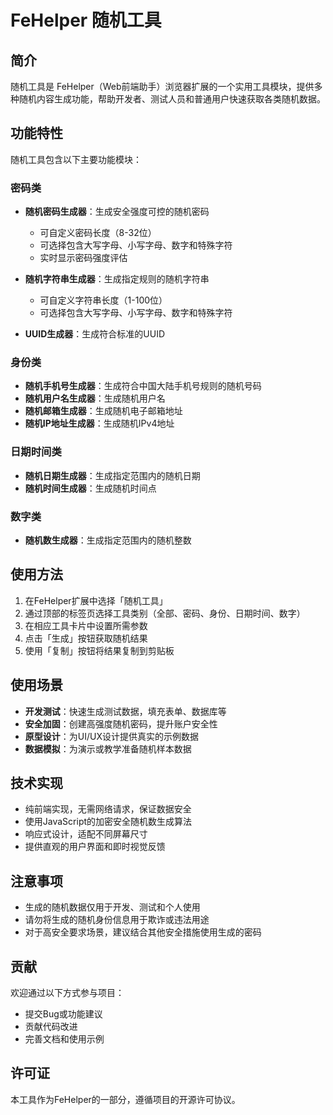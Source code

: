 # FeHelper 随机工具

## 简介

随机工具是 FeHelper（Web前端助手）浏览器扩展的一个实用工具模块，提供多种随机内容生成功能，帮助开发者、测试人员和普通用户快速获取各类随机数据。

## 功能特性

随机工具包含以下主要功能模块：

### 密码类

- **随机密码生成器**：生成安全强度可控的随机密码
  - 可自定义密码长度（8-32位）
  - 可选择包含大写字母、小写字母、数字和特殊字符
  - 实时显示密码强度评估

- **随机字符串生成器**：生成指定规则的随机字符串
  - 可自定义字符串长度（1-100位）
  - 可选择包含大写字母、小写字母、数字和特殊字符

- **UUID生成器**：生成符合标准的UUID

### 身份类

- **随机手机号生成器**：生成符合中国大陆手机号规则的随机号码
- **随机用户名生成器**：生成随机用户名
- **随机邮箱生成器**：生成随机电子邮箱地址
- **随机IP地址生成器**：生成随机IPv4地址

### 日期时间类

- **随机日期生成器**：生成指定范围内的随机日期
- **随机时间生成器**：生成随机时间点

### 数字类

- **随机数生成器**：生成指定范围内的随机整数

## 使用方法

1. 在FeHelper扩展中选择「随机工具」
2. 通过顶部的标签页选择工具类别（全部、密码、身份、日期时间、数字）
3. 在相应工具卡片中设置所需参数
4. 点击「生成」按钮获取随机结果
5. 使用「复制」按钮将结果复制到剪贴板

## 使用场景

- **开发测试**：快速生成测试数据，填充表单、数据库等
- **安全加固**：创建高强度随机密码，提升账户安全性
- **原型设计**：为UI/UX设计提供真实的示例数据
- **数据模拟**：为演示或教学准备随机样本数据

## 技术实现

- 纯前端实现，无需网络请求，保证数据安全
- 使用JavaScript的加密安全随机数生成算法
- 响应式设计，适配不同屏幕尺寸
- 提供直观的用户界面和即时视觉反馈

## 注意事项

- 生成的随机数据仅用于开发、测试和个人使用
- 请勿将生成的随机身份信息用于欺诈或违法用途
- 对于高安全要求场景，建议结合其他安全措施使用生成的密码

## 贡献

欢迎通过以下方式参与项目：

- 提交Bug或功能建议
- 贡献代码改进
- 完善文档和使用示例

## 许可证

本工具作为FeHelper的一部分，遵循项目的开源许可协议。